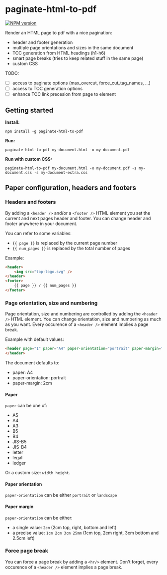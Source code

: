 paginate-html-to-pdf
====================

[![NPM version](http://img.shields.io/npm/v/paginate-html-to-pdf.svg?style=flat)](https://www.npmjs.org/package/paginate-html-to-pdf)

Render an HTML page to pdf with a nice pagination:

 - header and footer generation
 - multiple page orientations and sizes in the same document
 - TOC generation from HTML headings (h1-h6)
 - smart page breaks (tries to keep related stuff in the same page)
 - custom CSS


TODO:

 - [ ] access to paginate options (max_overcut, force_cut_tag_names, ...)
 - [ ] access to TOC generation options
 - [ ] enhance TOC link precesion from page to element

## Getting started

__Install:__

```
npm install -g paginate-html-to-pdf
```

__Run:__

```
paginate-html-to-pdf my-document.html -o my-document.pdf
```

__Run with custom CSS:__

```
paginate-html-to-pdf my-document.html -o my-document.pdf -s my-document.css -s my-document-extra.css
```

## Paper configuration, headers and footers

### Headers and footers

By adding a `<header />` and/or a `<footer />` HTML element you set the current and next pages header and footer. You can change header and footer anywhere in your document.

You can refer to some variables:

 - `{{ page }}` is replaced by the current page number
 - `{{ num_pages }}` is replaced by the total number of pages

Example:

```html
<header>
	<img src="top-logo.svg" />
</header>
<footer>
	{{ page }} / {{ num_pages }}
</footer>
```


### Page orientation, size and numbering

Page orientation, size and numbering are controlled by adding the `<header />` HTML element.
You can change orientation, size and numbering as much as you want.
Every occurence of a `<header />` element implies a page break.

Example with default values:

```html
<header page="1" paper="A4" paper-orientation="portrait" paper-margin="2cm">
</header>
```

The document defaults to:

 - paper: A4
 - paper-orientation: portrait
 - paper-margin: 2cm

#### Paper

`paper` can be one of:

 - A5
 - A4
 - A3
 - B5
 - B4
 - JIS-B5
 - JIS-B4
 - letter
 - legal
 - ledger

Or a custom size: `width height`.

#### Paper orientation

`paper-orientation` can be either `portrait` or `landscape`

#### Paper margin

`paper-orientation` can be either:

 - a single value: `2cm` (2cm top, right, bottom and left)
 - a precise value: `1cm 2cm 3cm 25mm` (1cm top, 2cm right, 3cm bottom and 2.5cm left)

### Force page break

You can force a page break by adding a `<hr/>` element.
Don't forget, every occurence of a `<header />` element implies a page break.
